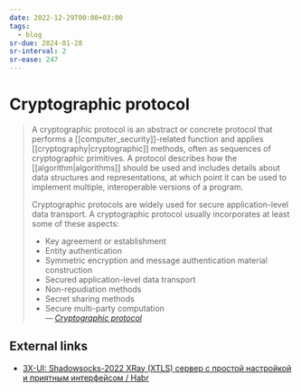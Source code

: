 ```yaml
---
date: 2022-12-29T00:00+03:00
tags:
  - blog
sr-due: 2024-01-28
sr-interval: 2
sr-ease: 247
---
```


# Cryptographic protocol

> A cryptographic protocol is an abstract or concrete protocol that performs a
> [[computer_security]]-related function and applies
> [[cryptography|cryptographic]] methods, often as sequences of cryptographic
> primitives. A protocol describes how the [[algorithm|algorithms]] should be
> used and includes details about data structures and representations, at which
> point it can be used to implement multiple, interoperable versions of a
> program.
>
> Cryptographic protocols are widely used for secure application-level data
> transport. A cryptographic protocol usually incorporates at least some of
> these aspects:
>
> - Key agreement or establishment
> - Entity authentication
> - Symmetric encryption and message authentication material construction
> - Secured application-level data transport
> - Non-repudiation methods
> - Secret sharing methods
> - Secure multi-party computation\
> — <cite>[Cryptographic protocol](https://en.wikipedia.org/wiki/Cryptographic_protocol)</cite>

## External links

- [3X-UI: Shadowsocks-2022 XRay (XTLS) сервер с простой настройкой и приятным интерфейсом / Habr](https://habr.com/en/articles/735536/)
